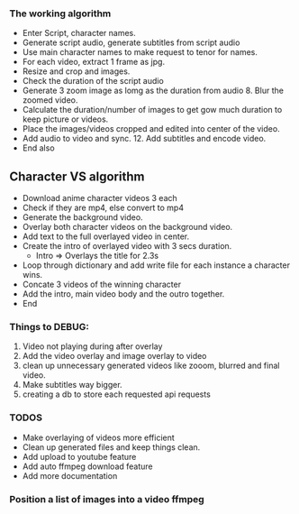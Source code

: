 ### The working algorithm
- Enter Script, character names. 
- Generate script audio, generate subtitles from script audio 
- Use main character names to make request to tenor for names.
- For each video, extract 1 frame as jpg. 
- Resize and crop and images. 
- Check the duration of the script audio
- Generate 3 zoom image as lomg as the duration from audio 8. Blur the zoomed video. 
- Calculate the duration/number of images to get gow much duration to keep picture or videos. 
- Place the images/videos cropped and edited into center of the video. 
- Add audio to video and sync. 12. Add subtitles and encode video. 
- End
also
## Character VS algorithm
- Download anime character videos 3 each
- Check if they are mp4, else convert to mp4
- Generate the background video.
- Overlay both character videos on the background video.
- Add text to the full overlayed video in center.
- Create the intro of overlayed video with 3 secs duration.
    - Intro => Overlays the title for 2.3s
- Loop through dictionary and add write file for each instance a character wins.
- Concate 3 videos of the winning character
- Add the intro, main video body and the outro together.
- End

 ### Things to DEBUG:
 1. Video not playing during after overlay 
 2. Add the video overlay and image overlay to video 
 3. clean up unnecessary generated videos like zooom, blurred and final video.  
 4. Make subtitles way bigger.
 5. creating a db to store each requested api requests

### TODOS
- Make overlaying of videos more efficient
- Clean up generated files and keep things clean.
- Add upload to youtube feature 
- Add auto ffmpeg download feature
- Add more documentation


### Position a list of images into a video ffmpeg

